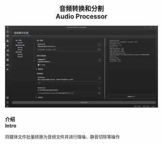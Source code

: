 <div align = "center">

## 音频转换和分割<br>Audio Processor

![Audio Processor](/docs/media/Audio-Processor.png)

</div>


### 介绍<br>Intro
将媒体文件批量转换为音频文件并进行降噪、静音切除等操作